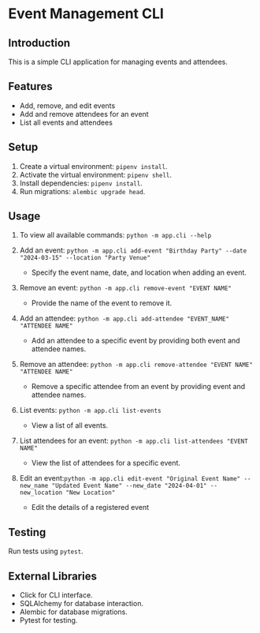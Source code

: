 # Event Management CLI

## Introduction

This is a simple CLI application for managing events and attendees.

## Features

- Add, remove, and edit events
- Add and remove attendees for an event
- List all events and attendees

## Setup

1. Create a virtual environment: `pipenv install`.
2. Activate the virtual environment: `pipenv shell`.
3. Install dependencies: `pipenv install`.
4. Run migrations: `alembic upgrade head`.

## Usage

1. To view all available commands: `python -m app.cli --help`

2. Add an event: `python -m app.cli add-event "Birthday Party" --date "2024-03-15" --location "Party Venue"`

   - Specify the event name, date, and location when adding an event.

3. Remove an event: `python -m app.cli remove-event "EVENT NAME"`

   - Provide the name of the event to remove it.

4. Add an attendee: `python -m app.cli add-attendee "EVENT_NAME" "ATTENDEE NAME"`

   - Add an attendee to a specific event by providing both event and attendee names.

5. Remove an attendee: `python -m app.cli remove-attendee "EVENT NAME" "ATTENDEE NAME"`

   - Remove a specific attendee from an event by providing event and attendee names.

6. List events: `python -m app.cli list-events`

   - View a list of all events.

7. List attendees for an event: `python -m app.cli list-attendees "EVENT NAME"`

   - View the list of attendees for a specific event.

8. Edit an event:`python -m app.cli edit-event "Original Event Name" --new_name "Updated Event Name" --new_date "2024-04-01" --new_location "New Location"`
   - Edit the details of a registered event

## Testing

Run tests using `pytest`.

## External Libraries

- Click for CLI interface.
- SQLAlchemy for database interaction.
- Alembic for database migrations.
- Pytest for testing.
